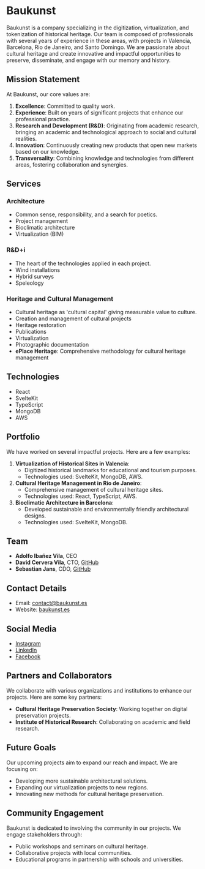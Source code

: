 # Baukunst

Baukunst is a company specializing in the digitization, virtualization, and tokenization of historical heritage. Our team is composed of professionals with several years of experience in these areas, with projects in Valencia, Barcelona, ​​Rio de Janeiro, and Santo Domingo. We are passionate about cultural heritage and create innovative and impactful opportunities to preserve, disseminate, and engage with our memory and history.

## Mission Statement

At Baukunst, our core values are:

1. **Excellence**: Committed to quality work.
2. **Experience**: Built on years of significant projects that enhance our professional practice.
3. **Research and Development (R&D)**: Originating from academic research, bringing an academic and technological approach to social and cultural realities.
4. **Innovation**: Continuously creating new products that open new markets based on our knowledge.
5. **Transversality**: Combining knowledge and technologies from different areas, fostering collaboration and synergies.

## Services

### Architecture
- Common sense, responsibility, and a search for poetics.
- Project management
- Bioclimatic architecture
- Virtualization (BIM)

### R&D+i
- The heart of the technologies applied in each project.
- Wind installations
- Hybrid surveys
- Speleology

### Heritage and Cultural Management
- Cultural heritage as 'cultural capital' giving measurable value to culture.
- Creation and management of cultural projects
- Heritage restoration
- Publications
- Virtualization
- Photographic documentation
- **ePlace Heritage**: Comprehensive methodology for cultural heritage management

## Technologies

- React
- SvelteKit
- TypeScript
- MongoDB
- AWS

## Portfolio

We have worked on several impactful projects. Here are a few examples:

1. **Virtualization of Historical Sites in Valencia**:
   - Digitized historical landmarks for educational and tourism purposes.
   - Technologies used: SvelteKit, MongoDB, AWS.
2. **Cultural Heritage Management in Rio de Janeiro**:
   - Comprehensive management of cultural heritage sites.
   - Technologies used: React, TypeScript, AWS.
3. **Bioclimatic Architecture in Barcelona**:
   - Developed sustainable and environmentally friendly architectural designs.
   - Technologies used: SvelteKit, MongoDB.

## Team

- **Adolfo Ibañez Vila**, CEO
- **David Cervera Vila**, CTO, [GitHub](https://github.com/abierce)
- **Sebastian Jans**, CDO, [GitHub](https://github.com/sebajans)

## Contact Details

- Email: contact@baukunst.es
- Website: [baukunst.es](https://baukunst.es)

## Social Media

- [Instagram](https://www.instagram.com/baukunst_arq)
- [LinkedIn](https://www.linkedin.com/company/baukunst-patrimonio-virtual)
- [Facebook](https://www.facebook.com/BAUKUNSTARQPATRIMONI/)

## Partners and Collaborators

We collaborate with various organizations and institutions to enhance our projects. Here are some key partners:

- **Cultural Heritage Preservation Society**: Working together on digital preservation projects.
- **Institute of Historical Research**: Collaborating on academic and field research.

## Future Goals

Our upcoming projects aim to expand our reach and impact. We are focusing on:

- Developing more sustainable architectural solutions.
- Expanding our virtualization projects to new regions.
- Innovating new methods for cultural heritage preservation.

## Community Engagement

Baukunst is dedicated to involving the community in our projects. We engage stakeholders through:

- Public workshops and seminars on cultural heritage.
- Collaborative projects with local communities.
- Educational programs in partnership with schools and universities.


<!--
**BaukunstDEVELOP/BaukunstDEVELOP** is a ✨ _special_ ✨ repository because its `README.md` (this file) appears on your GitHub profile.

Here are some ideas to get you started:

- 🔭 I’m currently working on ...
- 🌱 I’m currently learning ...
- 👯 I’m looking to collaborate on ...
- 🤔 I’m looking for help with ...
- 💬 Ask me about ...
- 📫 How to reach me: ...
- 😄 Pronouns: ...
- ⚡ Fun fact: ...
-->
